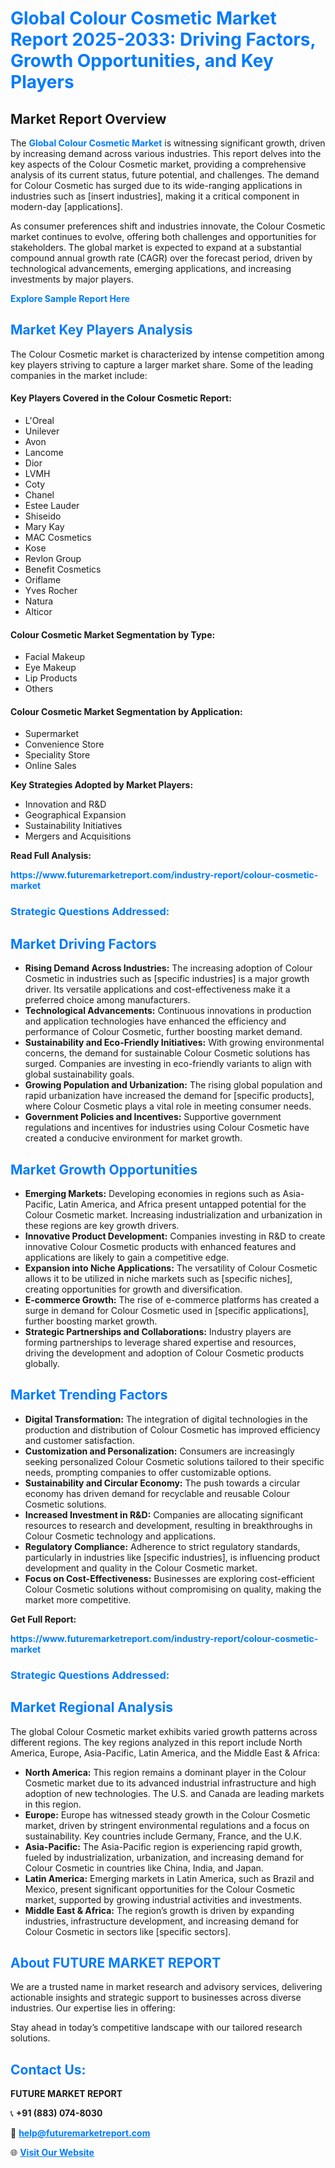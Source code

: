 <h1 style="color: #007BFF;">Global Colour Cosmetic Market Report 2025-2033: Driving Factors, Growth Opportunities, and Key Players</h1>

<section id="overview">
<h2>Market Report Overview</h2>
<p>The <a href="https://www.futuremarketreport.com/industry-report/colour-cosmetic-market" style="color: #007BFF; text-decoration: none;"><strong>Global Colour Cosmetic Market</strong></a> is witnessing significant growth, driven by increasing demand across various industries. This report delves into the key aspects of the Colour Cosmetic market, providing a comprehensive analysis of its current status, future potential, and challenges. The demand for Colour Cosmetic has surged due to its wide-ranging applications in industries such as [insert industries], making it a critical component in modern-day [applications].</p>
<p>As consumer preferences shift and industries innovate, the Colour Cosmetic market continues to evolve, offering both challenges and opportunities for stakeholders. The global market is expected to expand at a substantial compound annual growth rate (CAGR) over the forecast period, driven by technological advancements, emerging applications, and increasing investments by major players.</p>
</section>

<section id="overview">
<p><a href="https://www.futuremarketreport.com/request-sample/reportId=57669" style="color: #007BFF; text-decoration: none;"><strong>Explore Sample Report Here</strong></a></p>
</section>

<section id="key-players">
<h2 style="color: #007BFF;">Market Key Players Analysis</h2>
<p>The Colour Cosmetic market is characterized by intense competition among key players striving to capture a larger market share. Some of the leading companies in the market include:</p>
<h4>Key Players Covered in the Colour Cosmetic Report:</h4>
<ul><li>L&#039;Oreal</li><li>Unilever</li><li>Avon</li><li>Lancome</li><li>Dior</li><li>LVMH</li><li>Coty</li><li>Chanel</li><li>Estee Lauder</li><li>Shiseido</li><li>Mary Kay</li><li>MAC Cosmetics</li><li>Kose</li><li>Revlon Group</li><li>Benefit Cosmetics</li><li>Oriflame</li><li>Yves Rocher</li><li>Natura</li><li>Alticor</li></ul>
<h4>Colour Cosmetic Market Segmentation by Type:</h4>
<ul><li>Facial Makeup</li><li>Eye Makeup</li><li>Lip Products</li><li>Others</li></ul>

<h4>Colour Cosmetic Market Segmentation by Application:</h4>
<ul><li>Supermarket</li><li>Convenience Store</li><li>Speciality Store</li><li>Online Sales</li></ul>
<p><strong>Key Strategies Adopted by Market Players:</strong></p>
<ul>
<li>Innovation and R&D</li>
<li>Geographical Expansion</li>
<li>Sustainability Initiatives</li>
<li>Mergers and Acquisitions</li>
</ul>
</section>

<section>
<p><strong>Read Full Analysis: </strong></p><a href="https://www.futuremarketreport.com/industry-report/colour-cosmetic-market" style="color: #007BFF; text-decoration: none;"><strong>https://www.futuremarketreport.com/industry-report/colour-cosmetic-market</strong></a>
<h3 style="color: #007BFF;">Strategic Questions Addressed:</h3>
</section>

<section id="driving-factors">
<h2 style="color: #007BFF;">Market Driving Factors</h2>
<ul>
<li><strong>Rising Demand Across Industries:</strong> The increasing adoption of Colour Cosmetic in industries such as [specific industries] is a major growth driver. Its versatile applications and cost-effectiveness make it a preferred choice among manufacturers.</li>
<li><strong>Technological Advancements:</strong> Continuous innovations in production and application technologies have enhanced the efficiency and performance of Colour Cosmetic, further boosting market demand.</li>
<li><strong>Sustainability and Eco-Friendly Initiatives:</strong> With growing environmental concerns, the demand for sustainable Colour Cosmetic solutions has surged. Companies are investing in eco-friendly variants to align with global sustainability goals.</li>
<li><strong>Growing Population and Urbanization:</strong> The rising global population and rapid urbanization have increased the demand for [specific products], where Colour Cosmetic plays a vital role in meeting consumer needs.</li>
<li><strong>Government Policies and Incentives:</strong> Supportive government regulations and incentives for industries using Colour Cosmetic have created a conducive environment for market growth.</li>
</ul>
</section>

<section id="growth-opportunities">
<h2 style="color: #007BFF;">Market Growth Opportunities</h2>
<ul>
<li><strong>Emerging Markets:</strong> Developing economies in regions such as Asia-Pacific, Latin America, and Africa present untapped potential for the Colour Cosmetic market. Increasing industrialization and urbanization in these regions are key growth drivers.</li>
<li><strong>Innovative Product Development:</strong> Companies investing in R&D to create innovative Colour Cosmetic products with enhanced features and applications are likely to gain a competitive edge.</li>
<li><strong>Expansion into Niche Applications:</strong> The versatility of Colour Cosmetic allows it to be utilized in niche markets such as [specific niches], creating opportunities for growth and diversification.</li>
<li><strong>E-commerce Growth:</strong> The rise of e-commerce platforms has created a surge in demand for Colour Cosmetic used in [specific applications], further boosting market growth.</li>
<li><strong>Strategic Partnerships and Collaborations:</strong> Industry players are forming partnerships to leverage shared expertise and resources, driving the development and adoption of Colour Cosmetic products globally.</li>
</ul>
</section>

<section id="trending-factors">
<h2 style="color: #007BFF;">Market Trending Factors</h2>
<ul>
<li><strong>Digital Transformation:</strong> The integration of digital technologies in the production and distribution of Colour Cosmetic has improved efficiency and customer satisfaction.</li>
<li><strong>Customization and Personalization:</strong> Consumers are increasingly seeking personalized Colour Cosmetic solutions tailored to their specific needs, prompting companies to offer customizable options.</li>
<li><strong>Sustainability and Circular Economy:</strong> The push towards a circular economy has driven demand for recyclable and reusable Colour Cosmetic solutions.</li>
<li><strong>Increased Investment in R&D:</strong> Companies are allocating significant resources to research and development, resulting in breakthroughs in Colour Cosmetic technology and applications.</li>
<li><strong>Regulatory Compliance:</strong> Adherence to strict regulatory standards, particularly in industries like [specific industries], is influencing product development and quality in the Colour Cosmetic market.</li>
<li><strong>Focus on Cost-Effectiveness:</strong> Businesses are exploring cost-efficient Colour Cosmetic solutions without compromising on quality, making the market more competitive.</li>
</ul>
</section>

<section>
<p><strong>Get Full Report: </strong></p><a href="https://www.futuremarketreport.com/industry-report/colour-cosmetic-market" style="color: #007BFF; text-decoration: none;"><strong>https://www.futuremarketreport.com/industry-report/colour-cosmetic-market</strong></a>
<h3 style="color: #007BFF;">Strategic Questions Addressed:</h3>
</section>


<section id="regional-analysis">
<h2 style="color: #007BFF;">Market Regional Analysis</h2>
<p>The global Colour Cosmetic market exhibits varied growth patterns across different regions. The key regions analyzed in this report include North America, Europe, Asia-Pacific, Latin America, and the Middle East & Africa:</p>
<ul>
<li><strong>North America:</strong> This region remains a dominant player in the Colour Cosmetic market due to its advanced industrial infrastructure and high adoption of new technologies. The U.S. and Canada are leading markets in this region.</li>
<li><strong>Europe:</strong> Europe has witnessed steady growth in the Colour Cosmetic market, driven by stringent environmental regulations and a focus on sustainability. Key countries include Germany, France, and the U.K.</li>
<li><strong>Asia-Pacific:</strong> The Asia-Pacific region is experiencing rapid growth, fueled by industrialization, urbanization, and increasing demand for Colour Cosmetic in countries like China, India, and Japan.</li>
<li><strong>Latin America:</strong> Emerging markets in Latin America, such as Brazil and Mexico, present significant opportunities for the Colour Cosmetic market, supported by growing industrial activities and investments.</li>
<li><strong>Middle East & Africa:</strong> The region’s growth is driven by expanding industries, infrastructure development, and increasing demand for Colour Cosmetic in sectors like [specific sectors].</li>
</ul>
</section>

<footer>
<h2 style="color: #007BFF;">About FUTURE MARKET REPORT</h2>
<p>We are a trusted name in market research and advisory services, delivering actionable insights and strategic support to businesses across diverse industries. Our expertise lies in offering:</p>

<p>Stay ahead in today’s competitive landscape with our tailored research solutions.</p>

<h2 style="color: #007BFF;">Contact Us:</h2>
<p><strong>FUTURE MARKET REPORT</strong></p>
<p>📞 <strong>+91 (883) 074-8030</strong></p>
<p>📧 <strong><a href="mailto:help@futuremarketreport.com" style="color: #007BFF;">help@futuremarketreport.com</a></strong></p>
<p>🌐 <strong><a href="https://www.futuremarketreport.com/" style="color: #007BFF;">Visit Our Website</a></strong></p>
</footer>